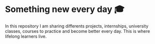 # Something new every day 🎓
In this repository I am sharing differents projects, internships, university classes, courses to practice and become better every day. This is where lifelong learners live.
